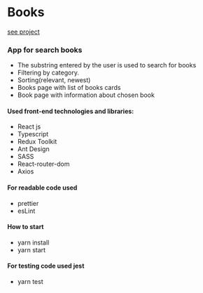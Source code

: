 # Books

[see project]()

### App for search books

- The substring entered by the user is used to search for books
- Filtering by category.
- Sorting(relevant, newest)
- Books page with list of books cards
- Book page with information about chosen book

#### Used front-end technologies and libraries:

- React js
- Typescript
- Redux Toolkit
- Ant Design
- SASS
- React-router-dom
- Axios

#### For readable code used

- prettier
- esLint

#### How to start
- yarn install
- yarn start

#### For testing code used jest
- yarn test

